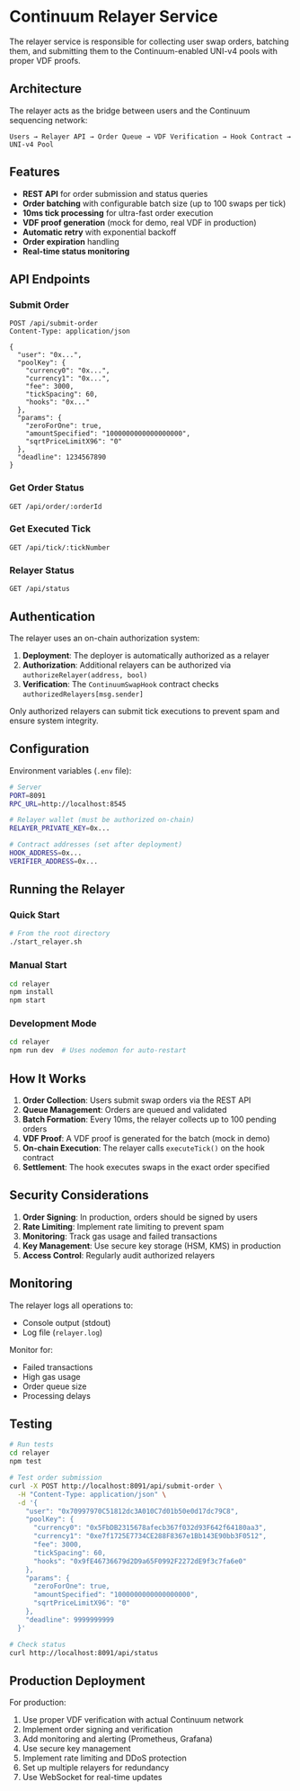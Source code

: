 # Continuum Relayer Service

The relayer service is responsible for collecting user swap orders, batching them, and submitting them to the Continuum-enabled UNI-v4 pools with proper VDF proofs.

## Architecture

The relayer acts as the bridge between users and the Continuum sequencing network:

```
Users → Relayer API → Order Queue → VDF Verification → Hook Contract → UNI-v4 Pool
```

## Features

- **REST API** for order submission and status queries
- **Order batching** with configurable batch size (up to 100 swaps per tick)
- **10ms tick processing** for ultra-fast order execution
- **VDF proof generation** (mock for demo, real VDF in production)
- **Automatic retry** with exponential backoff
- **Order expiration** handling
- **Real-time status monitoring**

## API Endpoints

### Submit Order
```
POST /api/submit-order
Content-Type: application/json

{
  "user": "0x...",
  "poolKey": {
    "currency0": "0x...",
    "currency1": "0x...",
    "fee": 3000,
    "tickSpacing": 60,
    "hooks": "0x..."
  },
  "params": {
    "zeroForOne": true,
    "amountSpecified": "1000000000000000000",
    "sqrtPriceLimitX96": "0"
  },
  "deadline": 1234567890
}
```

### Get Order Status
```
GET /api/order/:orderId
```

### Get Executed Tick
```
GET /api/tick/:tickNumber
```

### Relayer Status
```
GET /api/status
```

## Authentication

The relayer uses an on-chain authorization system:

1. **Deployment**: The deployer is automatically authorized as a relayer
2. **Authorization**: Additional relayers can be authorized via `authorizeRelayer(address, bool)`
3. **Verification**: The `ContinuumSwapHook` contract checks `authorizedRelayers[msg.sender]`

Only authorized relayers can submit tick executions to prevent spam and ensure system integrity.

## Configuration

Environment variables (`.env` file):

```bash
# Server
PORT=8091
RPC_URL=http://localhost:8545

# Relayer wallet (must be authorized on-chain)
RELAYER_PRIVATE_KEY=0x...

# Contract addresses (set after deployment)
HOOK_ADDRESS=0x...
VERIFIER_ADDRESS=0x...
```

## Running the Relayer

### Quick Start
```bash
# From the root directory
./start_relayer.sh
```

### Manual Start
```bash
cd relayer
npm install
npm start
```

### Development Mode
```bash
cd relayer
npm run dev  # Uses nodemon for auto-restart
```

## How It Works

1. **Order Collection**: Users submit swap orders via the REST API
2. **Queue Management**: Orders are queued and validated
3. **Batch Formation**: Every 10ms, the relayer collects up to 100 pending orders
4. **VDF Proof**: A VDF proof is generated for the batch (mock in demo)
5. **On-chain Execution**: The relayer calls `executeTick()` on the hook contract
6. **Settlement**: The hook executes swaps in the exact order specified

## Security Considerations

1. **Order Signing**: In production, orders should be signed by users
2. **Rate Limiting**: Implement rate limiting to prevent spam
3. **Monitoring**: Track gas usage and failed transactions
4. **Key Management**: Use secure key storage (HSM, KMS) in production
5. **Access Control**: Regularly audit authorized relayers

## Monitoring

The relayer logs all operations to:
- Console output (stdout)
- Log file (`relayer.log`)

Monitor for:
- Failed transactions
- High gas usage
- Order queue size
- Processing delays

## Testing

```bash
# Run tests
cd relayer
npm test

# Test order submission
curl -X POST http://localhost:8091/api/submit-order \
  -H "Content-Type: application/json" \
  -d '{
    "user": "0x70997970C51812dc3A010C7d01b50e0d17dc79C8",
    "poolKey": {
      "currency0": "0x5FbDB2315678afecb367f032d93F642f64180aa3",
      "currency1": "0xe7f1725E7734CE288F8367e1Bb143E90bb3F0512",
      "fee": 3000,
      "tickSpacing": 60,
      "hooks": "0x9fE46736679d2D9a65F0992F2272dE9f3c7fa6e0"
    },
    "params": {
      "zeroForOne": true,
      "amountSpecified": "1000000000000000000",
      "sqrtPriceLimitX96": "0"
    },
    "deadline": 9999999999
  }'

# Check status
curl http://localhost:8091/api/status
```

## Production Deployment

For production:

1. Use proper VDF verification with actual Continuum network
2. Implement order signing and verification
3. Add monitoring and alerting (Prometheus, Grafana)
4. Use secure key management
5. Implement rate limiting and DDoS protection
6. Set up multiple relayers for redundancy
7. Use WebSocket for real-time updates